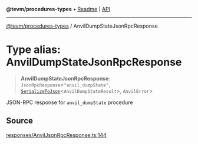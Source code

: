 **@tevm/procedures-types** • [Readme](../README.md) \| [API](../globals.md)

***

[@tevm/procedures-types](../README.md) / AnvilDumpStateJsonRpcResponse

# Type alias: AnvilDumpStateJsonRpcResponse

> **AnvilDumpStateJsonRpcResponse**: `JsonRpcResponse`\<`"anvil_dumpState"`, [`SerializeToJson`](SerializeToJson.md)\<`AnvilDumpStateResult`\>, `AnvilError`\>

JSON-RPC response for `anvil_dumpState` procedure

## Source

[responses/AnvilJsonRpcResponse.ts:144](https://github.com/evmts/tevm-monorepo/blob/main/packages/procedures-types/src/responses/AnvilJsonRpcResponse.ts#L144)
